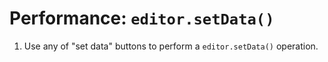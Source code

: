 # Performance: `editor.setData()`

1. Use any of "set data" buttons to perform a `editor.setData()` operation.
